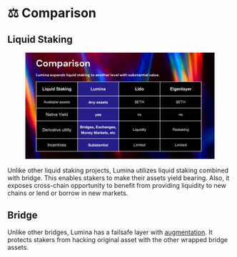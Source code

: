 # ⚖ Comparison

## Liquid Staking

<figure><img src=".gitbook/assets/comparison.png" alt=""><figcaption></figcaption></figure>

Unlike other liquid staking projects, Lumina utilizes liquid staking combined with bridge. This enables stakers to make their assets yield bearing. Also, it exposes cross-chain opportunity to benefit from providing liquidity to new chains or lend or borrow in new markets.&#x20;

## Bridge

Unlike other bridges, Lumina has a failsafe layer with [augmentation](design/augmented-assets/). It protects stakers from hacking original asset with the other wrapped bridge assets.&#x20;

